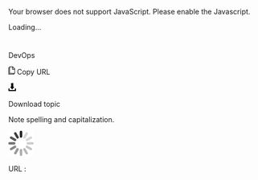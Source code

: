 Your browser does not support JavaScript. Please enable the Javascript.

Loading...

# 

DevOps

![Copy URL](media/devops/Copy.png)
Copy URL

![Download](media/devops/Download.png)

Download topic

Note spelling and capitalization.

![In progress](media/devops/activity-large.gif)

URL :
